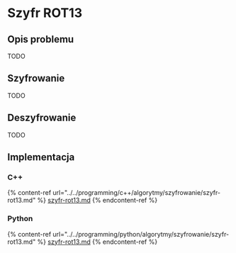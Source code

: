 # Szyfr ROT13

## Opis problemu

TODO

## Szyfrowanie

TODO

## Deszyfrowanie

TODO

## Implementacja

### C++

{% content-ref url="../../programming/c++/algorytmy/szyfrowanie/szyfr-rot13.md" %}
[szyfr-rot13.md](../../programming/c++/algorytmy/szyfrowanie/szyfr-rot13.md)
{% endcontent-ref %}

### Python

{% content-ref url="../../programming/python/algorytmy/szyfrowanie/szyfr-rot13.md" %}
[szyfr-rot13.md](../../programming/python/algorytmy/szyfrowanie/szyfr-rot13.md)
{% endcontent-ref %}
